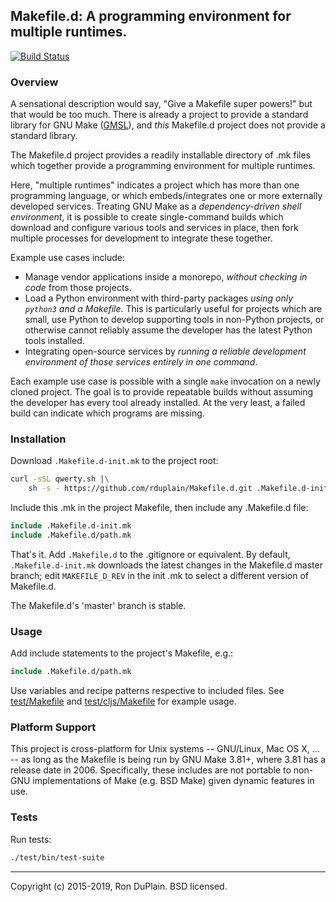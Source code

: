 ## Makefile.d: A programming environment for multiple runtimes.

[![Build Status][build]](https://travis-ci.org/rduplain/Makefile.d)


### Overview

A sensational description would say, "Give a Makefile super powers!" but that
would be too much. There is already a project to provide a standard library for
GNU Make ([GMSL](https://gmsl.sourceforge.io/)), and _this_ Makefile.d project
does not provide a standard library.

The Makefile.d project provides a readily installable directory of .mk files
which together provide a programming environment for multiple runtimes.

Here, "multiple runtimes" indicates a project which has more than one
programming language, or which embeds/integrates one or more externally
developed services. Treating GNU Make as a _dependency-driven shell
environment_, it is possible to create single-command builds which download and
configure various tools and services in place, then fork multiple processes for
development to integrate these together.

Example use cases include:

* Manage vendor applications inside a monorepo, _without checking in code_
  from those projects.
* Load a Python environment with third-party packages _using only `python3` and
  a Makefile_. This is particularly useful for projects which are small, use
  Python to develop supporting tools in non-Python projects, or otherwise
  cannot reliably assume the developer has the latest Python tools installed.
* Integrating open-source services by _running a reliable development
  environment of those services entirely in one command_.

Each example use case is possible with a single `make` invocation on a newly
cloned project. The goal is to provide repeatable builds without assuming the
developer has every tool already installed. At the very least, a failed build
can indicate which programs are missing.


### Installation

Download `.Makefile.d-init.mk` to the project root:

```bash
curl -sSL qwerty.sh |\
    sh -s - https://github.com/rduplain/Makefile.d.git .Makefile.d-init.mk
```

Include this .mk in the project Makefile, then include any .Makefile.d file:

```Makefile
include .Makefile.d-init.mk
include .Makefile.d/path.mk
```

That's it. Add `.Makefile.d` to the .gitignore or equivalent. By default,
`.Makefile.d-init.mk` downloads the latest changes in the Makefile.d master
branch; edit `MAKEFILE_D_REV` in the init .mk to select a different version of
Makefile.d.

The Makefile.d's 'master' branch is stable.


### Usage

Add include statements to the project's Makefile, e.g.:

```Makefile
include .Makefile.d/path.mk
```

Use variables and recipe patterns respective to included files. See
[test/Makefile](test/Makefile) and [test/cljs/Makefile](test/cljs/Makefile) for
example usage.


### Platform Support

This project is cross-platform for Unix systems -- GNU/Linux, Mac OS X, ... --
as long as the Makefile is being run by GNU Make 3.81+, where 3.81 has a
release date in 2006. Specifically, these includes are not portable to non-GNU
implementations of Make (e.g. BSD Make) given dynamic features in use.


### Tests

Run tests:

```sh
./test/bin/test-suite
```


---

[build]: https://travis-ci.org/rduplain/Makefile.d.svg?branch=master

Copyright (c) 2015-2019, Ron DuPlain. BSD licensed.
